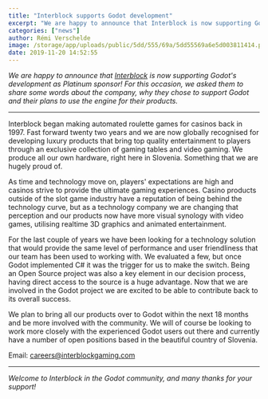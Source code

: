 ```yaml
---
title: "Interblock supports Godot development"
excerpt: "We are happy to announce that Interblock is now supporting Godot's development as Platinum sponsor! For this occasion, we asked them to share some words about the company, why they choose to support Godot and their plans to use the engine for their products."
categories: ["news"]
author: Rémi Verschelde
image: /storage/app/uploads/public/5dd/555/69a/5dd55569a6e5d003811414.png
date: 2019-11-20 14:52:55
---
```


*We are happy to announce that [Interblock](http://www.interblockgaming.com) is now supporting Godot's development as Platinum sponsor! For this occasion, we asked them to share some words about the company, why they chose to support Godot and their plans to use the engine for their products.*

----

Interblock began making automated roulette games for casinos back in 1997. Fast forward twenty two years and we are now globally recognised for developing luxury products that bring top quality entertainment to players through an exclusive collection of gaming tables and video gaming. We produce all our own hardware, right here in Slovenia. Something that we are hugely proud of.

As time and technology move on, players' expectations are high and casinos strive to provide the ultimate gaming experiences. Casino products outside of the slot game industry have a reputation of being behind the technology curve, but as a technology company we are changing that perception and our products now have more visual synology with video games, utilising realtime 3D graphics and animated entertainment.  

For the last couple of years we have been looking for a technology solution that would provide the same level of performance and user friendliness that our team has been used to working with. We evaluated a few, but once Godot implemented C# it was the trigger for us to make the switch. Being an Open Source project was also a key element in our decision process, having direct access to the source is a huge advantage. Now that we are involved in the Godot project we are excited to be able to contribute back to its overall success.

We plan to bring all our products over to Godot within the next 18 months and be more involved with the community. We will of course be looking to work more closely with the experienced Godot users out there and currently have a number of open positions based in the beautiful country of Slovenia. 

Email: careers@interblockgaming.com

----

*Welcome to Interblock in the Godot community, and many thanks for your support!*